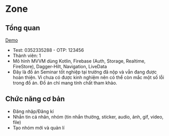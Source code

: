 # Zone

## Tổng quan
[Demo](https://drive.google.com/file/d/1933y7bEqD57EMoIB35ACtGYppc691y37/view)
- Test: 0352335288 - OTP: 123456
- Thành viên: 1
- Mô hình MVVM dùng Kotlin, Firebase (Auth, Storage, Realtime, FireStore), Dagger-Hilt, Navigation, LiveData
- Đây là đồ án Seminar tốt nghiệp tại trường đã nộp và vẫn đang được hoàn thiện. Vì chưa có được kinh nghiệm nên có thể còn mắc một số lỗi trong đồ án. Đồ án chỉ mang tính chất tham khảo.

## Chức năng cơ bản
- Đăng nhập/Đăng kí
- Nhắn tin cá nhân, nhóm (tin nhắn thường, sticker, audio, ảnh, gif, video, file)
- Tạo nhóm mới và quản lí
